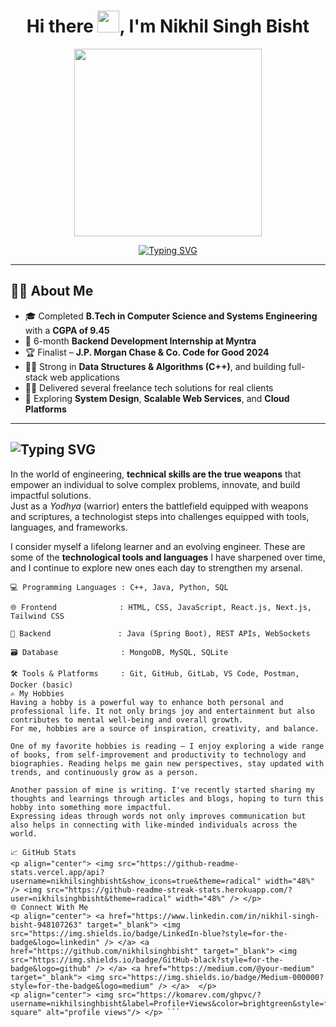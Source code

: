 <h1 align="center">Hi there <img src="https://media.giphy.com/media/hvRJCLFzcasrR4ia7z/giphy.gif" width="35px">, I'm Nikhil Singh Bisht</h1>

<p align="center">
  <img src="https://media.giphy.com/media/qgQUggAC3Pfv687qPC/giphy.gif" width="300" />
</p>

<p align="center">
  <a href="https://github.com/nikhilsinghbisht">
    <img src="https://readme-typing-svg.herokuapp.com?font=Fira+Code&size=22&pause=1000&color=F70000&width=500&lines=Thanks+for+visiting+my+profile!;Let's+connect+%26+build+amazing+things+%F0%9F%9A%80" alt="Typing SVG" />
  </a>
</p>

---

## 👨‍🎓 About Me

- 🎓 Completed **B.Tech in Computer Science and Systems Engineering** with a **CGPA of 9.45**
- 💼 6-month **Backend Development Internship at Myntra**
- 🏆 Finalist – **J.P. Morgan Chase & Co. Code for Good 2024**
- 👨‍💻 Strong in **Data Structures & Algorithms (C++)**, and building full-stack web applications
- 🧑‍💻 Delivered several freelance tech solutions for real clients
- 🔭 Exploring **System Design**, **Scalable Web Services**, and **Cloud Platforms**

---

## <img src="https://readme-typing-svg.herokuapp.com?font=Fira+Code&size=22&pause=1000&color=0078F2&width=500&lines=🛠️+My+Technical+Arsenal;Always+sharpening+my+skills+⚔️" alt="Typing SVG" />

In the world of engineering, **technical skills are the true weapons** that empower an individual to solve complex problems, innovate, and build impactful solutions.  
Just as a *Yodhya* (warrior) enters the battlefield equipped with weapons and scriptures, a technologist steps into challenges equipped with tools, languages, and frameworks.

I consider myself a lifelong learner and an evolving engineer. These are some of the **technological tools and languages** I have sharpened over time, and I continue to explore new ones each day to strengthen my arsenal.

```plaintext
💻 Programming Languages : C++, Java, Python, SQL

🌐 Frontend              : HTML, CSS, JavaScript, React.js, Next.js, Tailwind CSS

🧠 Backend               : Java (Spring Boot), REST APIs, WebSockets

🗃️ Database              : MongoDB, MySQL, SQLite

🛠️ Tools & Platforms     : Git, GitHub, GitLab, VS Code, Postman, Docker (basic)
✍️ My Hobbies
Having a hobby is a powerful way to enhance both personal and professional life. It not only brings joy and entertainment but also contributes to mental well-being and overall growth.
For me, hobbies are a source of inspiration, creativity, and balance.

One of my favorite hobbies is reading — I enjoy exploring a wide range of books, from self-improvement and productivity to technology and biographies. Reading helps me gain new perspectives, stay updated with trends, and continuously grow as a person.

Another passion of mine is writing. I've recently started sharing my thoughts and learnings through articles and blogs, hoping to turn this hobby into something more impactful.
Expressing ideas through words not only improves communication but also helps in connecting with like-minded individuals across the world.

📈 GitHub Stats
<p align="center"> <img src="https://github-readme-stats.vercel.app/api?username=nikhilsinghbisht&show_icons=true&theme=radical" width="48%" /> <img src="https://github-readme-streak-stats.herokuapp.com/?user=nikhilsinghbisht&theme=radical" width="48%" /> </p>
🌐 Connect With Me
<p align="center"> <a href="https://www.linkedin.com/in/nikhil-singh-bisht-948107263" target="_blank"> <img src="https://img.shields.io/badge/LinkedIn-blue?style=for-the-badge&logo=linkedin" /> </a> <a href="https://github.com/nikhilsinghbisht" target="_blank"> <img src="https://img.shields.io/badge/GitHub-black?style=for-the-badge&logo=github" /> </a> <a href="https://medium.com/@your-medium" target="_blank"> <img src="https://img.shields.io/badge/Medium-000000?style=for-the-badge&logo=medium" /> </a>  </p>
<p align="center"> <img src="https://komarev.com/ghpvc/?username=nikhilsinghbisht&label=Profile+Views&color=brightgreen&style=flat-square" alt="profile views"/> </p> ```
